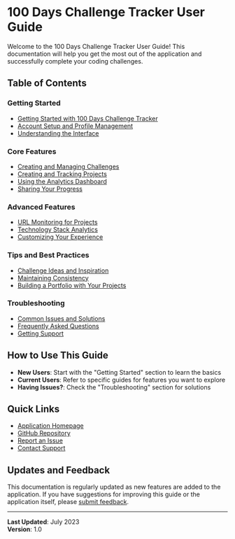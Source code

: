 # 100 Days Challenge Tracker User Guide

Welcome to the 100 Days Challenge Tracker User Guide! This documentation will help you get the most out of the application and successfully complete your coding challenges.

## Table of Contents

### Getting Started
- [Getting Started with 100 Days Challenge Tracker](./getting-started.md)
- [Account Setup and Profile Management](./account-setup.md)
- [Understanding the Interface](./interface-overview.md)

### Core Features
- [Creating and Managing Challenges](./creating-challenges.md)
- [Creating and Tracking Projects](./tracking-projects.md)
- [Using the Analytics Dashboard](./analytics-dashboard.md)
- [Sharing Your Progress](./sharing-progress.md)

### Advanced Features
- [URL Monitoring for Projects](./url-monitoring.md)
- [Technology Stack Analytics](./tech-stack-analytics.md)
- [Customizing Your Experience](./customization.md)

### Tips and Best Practices
- [Challenge Ideas and Inspiration](./challenge-ideas.md)
- [Maintaining Consistency](./maintaining-consistency.md)
- [Building a Portfolio with Your Projects](./building-portfolio.md)

### Troubleshooting
- [Common Issues and Solutions](./troubleshooting.md)
- [Frequently Asked Questions](./faq.md)
- [Getting Support](./support.md)

## How to Use This Guide

- **New Users**: Start with the "Getting Started" section to learn the basics
- **Current Users**: Refer to specific guides for features you want to explore
- **Having Issues?**: Check the "Troubleshooting" section for solutions

## Quick Links

- [Application Homepage](https://100days-challenge.netlify.app)
- [GitHub Repository](https://github.com/yourusername/100dayschallenge)
- [Report an Issue](https://github.com/yourusername/100dayschallenge/issues)
- [Contact Support](mailto:support@100dayschallenge.com)

## Updates and Feedback

This documentation is regularly updated as new features are added to the application. If you have suggestions for improving this guide or the application itself, please [submit feedback](https://100days-challenge.netlify.app/feedback).

---

**Last Updated**: July 2023  
**Version**: 1.0